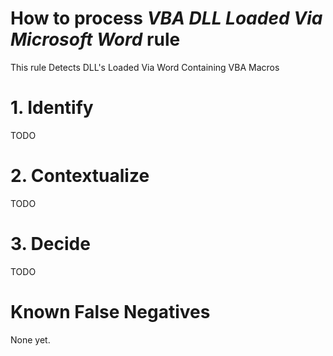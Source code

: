 # How to process *VBA DLL Loaded Via Microsoft Word* rule
This rule Detects DLL's Loaded Via Word Containing VBA Macros

# 1. Identify
TODO

# 2. Contextualize
TODO

# 3. Decide
TODO

# Known False Negatives
None yet.
